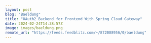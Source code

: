 ```yaml
---
layout: post
blog: "Baeldung"
title: "OAuth2 Backend for Frontend With Spring Cloud Gateway"
date: 2024-02-24T14:38:57Z
image: images/baeldung.png
remote_url: "https://feeds.feedblitz.com/~/872088956/0/baeldung"
---
```

